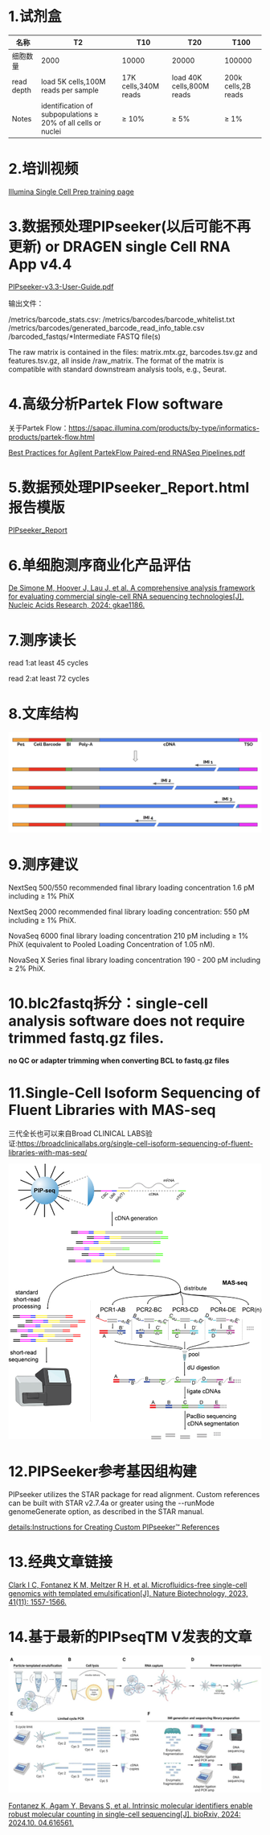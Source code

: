 # 1.试剂盒

| 名称         | T2                                                            | T10                  | T20                       | T100                |
|------------|---------------------------------------------------------------|----------------------|---------------------------|---------------------|
| 细胞数量       | 2000                                                          | 10000                | 20000                     | 100000              |
| read depth | load 5K cells,100M reads per sample                           | 17K cells,340M reads | load 40K cells,800M reads | 200k cells,2B reads |
| Notes      | identification of subpopulations ≥ 20% of all cells or nuclei | ≥ 10%                | ≥ 5%                      | ≥ 1%                |

# 2.培训视频

[Illumina Single Cell Prep training page](https://support.illumina.com.cn/sequencing/sequencing_kits/illumina-single-cell-prep/training.html)

# 3.数据预处理PIPseeker(以后可能不再更新) or DRAGEN single Cell RNA App v4.4

[PIPseeker-v3.3-User-Guide.pdf](./PIPseeker/PIPseeker-v3.3-User-Guide.pdf)

输出文件：

<output path>/metrics/barcode_stats.csv:
<output path>/metrics/barcodes/barcode_whitelist.txt
<output path>/metrics/barcodes/generated_barcode_read_info_table.csv
<output path>/barcoded_fastqs/*Intermediate FASTQ file(s)

The raw matrix is contained in the files: matrix.mtx.gz, barcodes.tsv.gz and features.tsv.gz,
all inside <output path>/raw_matrix. The format of the matrix is compatible with standard downstream analysis tools, e.g., Seurat.

# 4.高级分析Partek Flow software

关于Partek Flow：https://sapac.illumina.com/products/by-type/informatics-products/partek-flow.html

[Best Practices for Agilent PartekFlow Paired-end RNASeq Pipelines.pdf](./PartekFlow/Best_Practices_for_Agilent_PartekFlow_Paired-end_RNASeq_Pipelines.pdf)

# 5.数据预处理PIPseeker_Report.html报告模版

[PIPseeker_Report](./PIPseeker/PIPseeker_Report.html)

# 6.单细胞测序商业化产品评估

[De Simone M, Hoover J, Lau J, et al. A comprehensive analysis framework for evaluating commercial single-cell RNA sequencing technologies[J]. Nucleic Acids Research, 2024: gkae1186.](https://academic.oup.com/nar/advance-article/doi/10.1093/nar/gkae1186/7924191?login=false)

# 7.测序读长

read 1:at least 45 cycles

read 2:at least 72 cycles

# 8.文库结构

![library](./library.png)

# 9.测序建议

NextSeq 500/550 recommended final library loading concentration 1.6 pM including ≥ 1% PhiX

NextSeq 2000 recommended final library loading concentration: 550 pM including ≥ 1% PhiX.

NovaSeq 6000 final library loading concentration 210 pM including ≥ 1% PhiX (equivalent to Pooled Loading Concentration of 1.05 nM).

NovaSeq X Series final library loading concentration 190 - 200 pM including ≥ 2% PhiX.

# 10.blc2fastq拆分：single-cell analysis software does not require trimmed fastq.gz files.

**no QC or adapter trimming when converting BCL to fastq.gz files**

# 11.Single-Cell Isoform Sequencing of Fluent Libraries with MAS-seq 

三代全长也可以来自Broad CLINICAL LABS验证:https://broadclinicallabs.org/single-cell-isoform-sequencing-of-fluent-libraries-with-mas-seq/

![Single-Cell_Isoform_Sequencing_of_Fluent_Libraries_with_MAS-seq](./Single-Cell_Isoform_Sequencing_of_Fluent_Libraries_with_MAS-seq.png)

# 12.PIPSeeker参考基因组构建

PIPseeker utilizes the STAR package for read alignment. Custom references can be built with STAR v2.7.4a or greater using the --runMode genomeGenerate option, as described in the STAR manual.

[details:Instructions for Creating Custom PIPseeker™ References](./PIPInstructions-for-Creating-Custom-PIPseeker-References-1.pdf)

# 13.经典文章链接

[Clark I C, Fontanez K M, Meltzer R H, et al. Microfluidics-free single-cell genomics with templated emulsification[J]. Nature Biotechnology, 2023, 41(11): 1557-1566.](https://www.nature.com/articles/s41587-023-01685-z)

# 14.基于最新的PIPseqTM V发表的文章

![PIPseqTM V](./PIPseqTM_V.jpg)

[Fontanez K, Agam Y, Bevans S, et al. Intrinsic molecular identifiers enable robust molecular counting in single-cell sequencing[J]. bioRxiv, 2024: 2024.10. 04.616561.](https://www.biorxiv.org/content/10.1101/2024.10.04.616561v1.full)